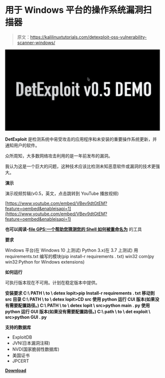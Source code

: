 # 用于 Windows 平台的操作系统漏洞扫描器

> 原文：<https://kalilinuxtutorials.com/detexploit-oss-vulnerability-scanner-windows/>

[![DetExploit : OSS Vulnerability Scanner for Windows Platform](img//e5f66c758ffee1b4839b130cee627c85.png "DetExploit : OSS Vulnerability Scanner for Windows Platform")](https://1.bp.blogspot.com/-JaU0W6gMm88/XYL9uTNnhQI/AAAAAAAACh0/VOAp0si6gygzV-F-nqqBPWZE33ndLRbGACLcBGAsYHQ/s1600/DetExploit.png)

**DetExploit** 是检测系统中易受攻击的应用程序和未安装的重要操作系统更新，并通知用户的软件。

众所周知，大多数网络攻击利用的是一年前发布的漏洞。

我认为这是一个巨大的问题，这种技术应该比检测未知恶意软件或漏洞的技术更强大。

**演示**

演示视频剪辑(v0.5，英文，点击跳转到 YouTube 播放视频)

[https://www.youtube.com/embed/VBev9dtGtEM?feature=oembed&enablejsapi=1](https://www.youtube.com/embed/VBev9dtGtEM?feature=oembed&enablejsapi=1)

**也可以阅读-[file GPS:一个帮助您猜测您的 Shell 如何被重命名为](https://kalilinuxtutorials.com/filegps/)** 的工具

**要求**

Windows 平台(在 Windows 10 上测试)
Python 3.x(在 3.7 上测试)
用 requirements.txt 编写的模块(pip install-r requirements . txt)
win32 com(py win32:Python for Windows extensions)

**如何运行**

可执行版本现在不可用。计划在稳定版本中提供。

**安装要求
C:\ PATH \ to \ detex lopit>pip Install-r requirements . txt
移动到 src 目录
C:\ PATH \ to \ detex lopit>CD src
使用 python 运行 CUI 版本(如果没有需要配置路径。)
C:\ PATH \ to \ detex lopit \ src>python main . py
使用 python 运行 GUI 版本(如果没有需要配置路径。)
C:\ path \ to \ det exploit \ src>python GUI . py**

**支持的数据库**

*   ExploitDB
*   JVN(日本漏洞注释)
*   NVD(国家脆弱性数据库)
*   美国证书
*   JPCERT

[**Download**](https://github.com/detexploit/DetExploit)